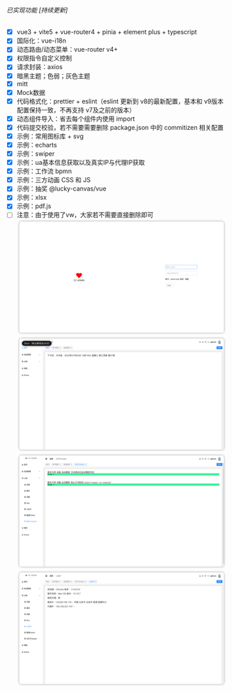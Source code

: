 ###### 已实现功能 [持续更新]
- [x] vue3 + vite5 + vue-router4 + pinia + element plus + typescript
- [x] 国际化：vue-i18n
- [x] 动态路由/动态菜单：vue-router v4+
- [x] 权限指令自定义控制
- [x] 请求封装：axios
- [x] 暗黑主题；色弱；灰色主题
- [x] mitt
- [x] Mock数据
- [x] 代码格式化：prettier + eslint（eslint 更新到 v8的最新配置，基本和 v9版本配置保持一致，不再支持 v7及之前的版本）
- [x] 动态组件导入：省去每个组件内使用 import
- [x] 代码提交校验，若不需要需要删除 package.json 中的 commitizen 相关配置
- [x] 示例：常用图标库 + svg
- [x] 示例：echarts
- [x] 示例：swiper
- [x] 示例：ua基本信息获取以及真实IP与代理IP获取
- [x] 示例：工作流 bpmn
- [x] 示例：三方动画 CSS 和 JS
- [x] 示例：抽奖 @lucky-canvas/vue
- [x] 示例：xlsx
- [x] 示例：pdf.js
- [ ] 注意：由于使用了vw，大家若不需要直接删除即可
![登录](img-01.png)
![首页](img-02.png)
![示例](img-03.png)
![IP](img-04.png)
